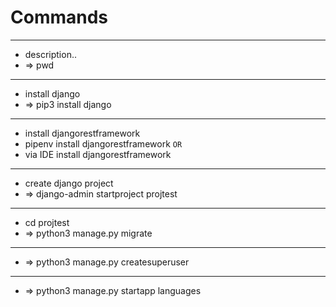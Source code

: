 # Commands

---
- description..
- => pwd


---
- install django
- => pip3 install django


---
- install djangorestframework
- pipenv install djangorestframework `OR`
- via IDE install djangorestframework


---
- create django project
- => django-admin startproject projtest


---
- cd projtest
- => python3 manage.py migrate

---
- => python3 manage.py createsuperuser 

---
- => python3 manage.py startapp languages